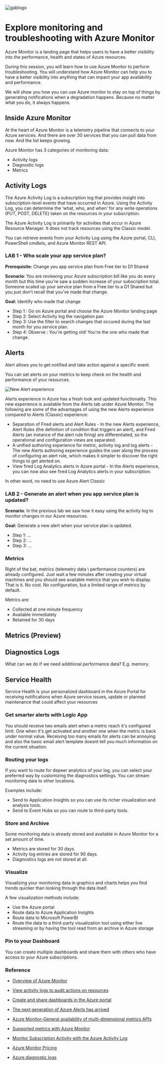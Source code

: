 ![gablogo][gablogo]

# Explore monitoring and troubleshooting with Azure Monitor

Azure Monitor is a landing page that helps users to have a better visibility into the performance, health and states of Azure resources. 

During this session, you will learn how to use Azure Monitor to perform troubleshooting. You will understand how Azure Monitor can help you to have a better visibility into anything that can impact your app availability and performance. 

We will show you how you can use Azure monitor to stay on top of things by generating notifications when a degradation happens. Because no matter what you do, it always happens.

## Inside Azure Monitor

At the heart of Azure Monitor is a telemetry pipeline that connects to your Azure services.  And there are over 30 services that you can pull data from now. And the list keeps growing.

Azure Monitor has 3 categories of monitoring data: 

* Activity logs
* Diagnostic logs
* Metrics

## Activity Logs
The Azure Activity Log is a subscription log that provides insight into subscription-level events that have occurred in Azure.  Using the Activity Log, you can determine the ‘what, who, and when’ for any write operations (PUT, POST, DELETE) taken on the resources in your subscription.

The Azure Activity Log is primarily for activities that occur in Azure Resource Manager. It does not track resources using the Classic model. 

You can retrieve events from your Activity Log using the Azure portal, CLI, PowerShell cmdlets, and Azure Monitor REST API.

### LAB 1 - Who scale your app service plan?

**Prerequisite:** Change you app service plan from Free tier to D1 Shared

**Scenario**: You are reviewing your Azure subscription bill like you do every month but this time you're saw a sudden increase of your  subscription total. Someone scaled up your service plan from a Free tier to a D1 Shared but you just don't recall that you've made that change.

**Goal:** Identify who made that change

* Step 1 : Go on Azure portal and choose the Azure Monitor landing page
* Step 2: Select Activity log the navigation pan
* Step 3: Use the filter to search changes that occured during the last month for you service plan.
* Step 4: Observe :  You're getting old! You're the one who made that change.

## Alerts

Alert allows you to get notified and take action against a specific event.

You can set alerts on your metrics to keep check on the health and performance of your resources.

![New Alert experience](Media/NewAlertMenu.PNG)

Alerts experience in Azure has a fresh look and updated functionality. This new experience is available from the Alerts tab under Azure Monitor. The following are some of the advantages of using the new Alerts experience compared to Alerts (Classic) experience:

* Separation of Fired alerts and Alert Rules - In the new Alerts experience, Alert Rules (the definition of condition that triggers an alert), and Fired Alerts (an instance of the alert rule firing) are differentiated, so the operational and configuration views are separated.
* A unified authoring experience for metric, activity log and log alerts - The new Alerts authoring experience guides the user along the process of configuring an alert rule, which makes it simpler to discover the right things to get alerted on.
* View fired Log Analytics alerts in Azure portal - In the Alerts experience, you can now also see fired Log Analytics alerts in your subscription.

In other word, no need to use Azure Alert Classic

### LAB 2 - Generate an alert when you app service plan is updated?

**Scenario**: In the previous lab we saw how it easy using the activity log to monitor changes in our Azure resources. 

**Goal:** Generate a new alert when your service plan is updated.

* Step 1: ...
* Step 2: ...
* Step 3: ...

### Metrics

Right of the bat, metrics (telemetry data \ performance counters) are already configured. Just wait a few minutes after creating your virtual machines and you should see available metrics that you wish to display. That is it. No cost. No configuration, but a limited range of metrics by default.  

Metrics are:

* Collected at one minute frequency
* Available immediately
* Retained for 30 days

## Metrics (Preview)



## Diagnostics Logs
What can we do if we need additional performance data? E.g. memory. 

## Service Health

Service Health is your personalized dashboard in the Azure Portal for receiving notifications when Azure service issues, update or planned maintenance that could affect your resources


### Get smarter alerts with Logic App

You should receive two emails alert when a metric reach it's configured limit. One when it's get activated and another one when the metric is back under normal value. Receiving too many emails for alerts can be annoying and also the basic email alert template doesnt tell you much information on the current situation.



### Routing your logs
If you want to route for depeer analytics of your log, you can select your preferred way by customizing the diagnostics settings.  You can stream monitoring data to other locations.

Examples include:

* Send to Application Insights so you can use its richer visualization and analysis tools.
* Send to Event Hubs so you can route to third-party tools.

### Store and Archive
Some monitoring data is already stored and available in Azure Monitor for a set amount of time.

* Metrics are stored for 30 days.
* Activity log entries are stored for 90 days.
* Diagnostics logs are not stored at all.

### Visualize
Visualizing your monitoring data in graphics and charts helps you find trends quicker than looking through the data itself.

A few visualization methods include:

* Use the Azure portal
* Route data to Azure Application Insights
* Route data to Microsoft PowerBI
* Route the data to a third-party visualization tool using either live streaming or by having the tool read from an archive in Azure storage

### Pin to your Dashboard
You can create multiple dashboards and share them with others who have access to your Azure subscriptions. 

### Reference
* [Overview of Azure Monitor](https://docs.microsoft.com/en-us/azure/monitoring-and-diagnostics/monitoring-overview-azure-monitor)
* [View activity logs to audit actions on resources](https://docs.microsoft.com/en-us/azure/azure-resource-manager/resource-group-audit)

* [Create and share dashboards in the Azure portal](https://docs.microsoft.com/en-us/azure/azure-portal/azure-portal-dashboards)
* [The next generation of Azure Alerts has arrived](https://azure.microsoft.com/en-us/blog/the-next-generation-of-azure-alerts-has-arrived/)
* [Azure Monitor–General availability of multi-dimensional metrics APIs](https://azure.microsoft.com/en-us/blog/azure-monitor-general-availability-of-multi-dimensional-metrics-apis/)
* [Supported metrics with Azure Monitor](https://docs.microsoft.com/en-us/azure/monitoring-and-diagnostics/monitoring-supported-metrics)
* [Monitor Subscription Activity with the Azure Activity Log](https://docs.microsoft.com/en-us/azure/monitoring-and-diagnostics/monitoring-overview-activity-logs)
* [Azure Monitor Pricing](https://azure.microsoft.com/en-us/pricing/details/monitor/)
* [Azure diagnostic logs](https://docs.microsoft.com/en-us/azure/cdn/cdn-azure-diagnostic-logs)


[gablogo]: ../media/logo-2018-500x444.png "Global Azure Bootcamp logo"
